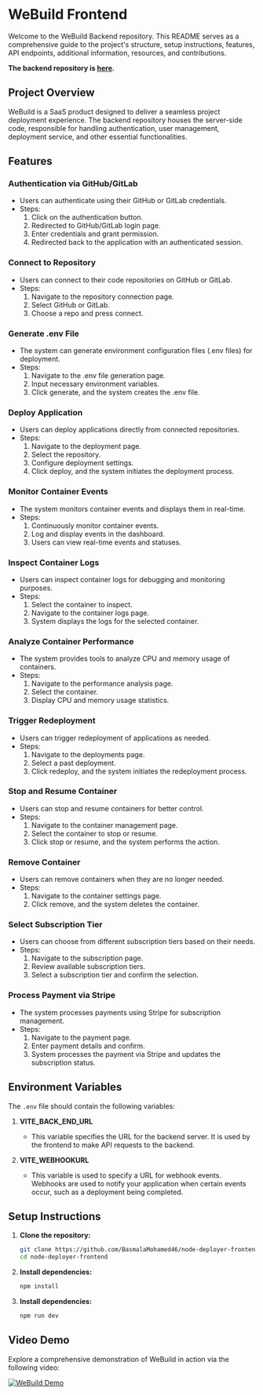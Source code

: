 # WeBuild Frontend

Welcome to the WeBuild Backend repository. This README serves as a comprehensive guide to the project's structure, setup instructions, features, API endpoints, additional information, resources, and contributions.

**The backend repository is [here](https://github.com/engyahmed7/node-deployer).**

## Project Overview

WeBuild is a SaaS product designed to deliver a seamless project deployment experience. The backend repository houses the server-side code, responsible for handling authentication, user management, deployment service, and other essential functionalities.

## Features

### Authentication via GitHub/GitLab

- Users can authenticate using their GitHub or GitLab credentials.
- Steps:
  1. Click on the authentication button.
  2. Redirected to GitHub/GitLab login page.
  3. Enter credentials and grant permission.
  4. Redirected back to the application with an authenticated session.

### Connect to Repository

- Users can connect to their code repositories on GitHub or GitLab.
- Steps:
  1. Navigate to the repository connection page.
  2. Select GitHub or GitLab.
  3. Choose a repo and press connect.

### Generate .env File

- The system can generate environment configuration files (.env files) for deployment.
- Steps:
  1. Navigate to the .env file generation page.
  2. Input necessary environment variables.
  3. Click generate, and the system creates the .env file.

### Deploy Application

- Users can deploy applications directly from connected repositories.
- Steps:
  1. Navigate to the deployment page.
  2. Select the repository.
  3. Configure deployment settings.
  4. Click deploy, and the system initiates the deployment process.

### Monitor Container Events

- The system monitors container events and displays them in real-time.
- Steps:
  1. Continuously monitor container events.
  2. Log and display events in the dashboard.
  3. Users can view real-time events and statuses.

### Inspect Container Logs

- Users can inspect container logs for debugging and monitoring purposes.
- Steps:
  1. Select the container to inspect.
  2. Navigate to the container logs page.
  3. System displays the logs for the selected container.

### Analyze Container Performance

- The system provides tools to analyze CPU and memory usage of containers.
- Steps:
  1. Navigate to the performance analysis page.
  2. Select the container.
  3. Display CPU and memory usage statistics.

### Trigger Redeployment

- Users can trigger redeployment of applications as needed.
- Steps:
  1. Navigate to the deployments page.
  2. Select a past deployment.
  3. Click redeploy, and the system initiates the redeployment process.

### Stop and Resume Container

- Users can stop and resume containers for better control.
- Steps:
  1. Navigate to the container management page.
  2. Select the container to stop or resume.
  3. Click stop or resume, and the system performs the action.

### Remove Container

- Users can remove containers when they are no longer needed.
- Steps:
  1. Navigate to the container settings page.
  2. Click remove, and the system deletes the container.

### Select Subscription Tier

- Users can choose from different subscription tiers based on their needs.
- Steps:
  1. Navigate to the subscription page.
  2. Review available subscription tiers.
  3. Select a subscription tier and confirm the selection.

### Process Payment via Stripe

- The system processes payments using Stripe for subscription management.
- Steps:
  1. Navigate to the payment page.
  2. Enter payment details and confirm.
  3. System processes the payment via Stripe and updates the subscription status.
     
## Environment Variables

The `.env` file should contain the following variables:

1. **VITE_BACK_END_URL**
   - This variable specifies the URL for the backend server. It is used by the frontend to make API requests to the backend.

2. **VITE_WEBHOOKURL**
   - This variable is used to specify a URL for webhook events. Webhooks are used to notify your application when certain events occur, such as a deployment being completed.
     
## Setup Instructions

1. **Clone the repository:**
   ```sh
   git clone https://github.com/BasmalaMohamed46/node-deployer-frontend
   cd node-deployer-frontend
   ```
2. **Install dependencies:**
   ```sh
   npm install
   ```
3. **Install dependencies:**
   ```sh
   npm run dev
   ```
   
## Video Demo

Explore a comprehensive demonstration of WeBuild in action via the following video:

[![WeBuild Demo](https://img.youtube.com/vi/UXnWZMVCsUc/0.jpg)](https://youtu.be/UXnWZMVCsUc)


